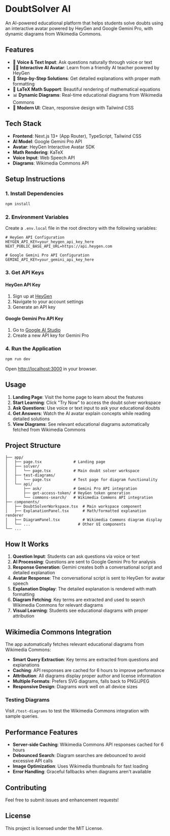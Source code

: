 # DoubtSolver AI

An AI-powered educational platform that helps students solve doubts using an interactive avatar powered by HeyGen and Google Gemini Pro, with dynamic diagrams from Wikimedia Commons.

## Features

- 🎤 **Voice & Text Input**: Ask questions naturally through voice or text
- 👨‍🏫 **Interactive AI Avatar**: Learn from a friendly AI teacher powered by HeyGen
- 📝 **Step-by-Step Solutions**: Get detailed explanations with proper math formatting
- 🧮 **LaTeX Math Support**: Beautiful rendering of mathematical equations
- 📊 **Dynamic Diagrams**: Real-time educational diagrams from Wikimedia Commons
- 🎨 **Modern UI**: Clean, responsive design with Tailwind CSS

## Tech Stack

- **Frontend**: Next.js 13+ (App Router), TypeScript, Tailwind CSS
- **AI Model**: Google Gemini Pro API
- **Avatar**: HeyGen Interactive Avatar SDK
- **Math Rendering**: KaTeX
- **Voice Input**: Web Speech API
- **Diagrams**: Wikimedia Commons API

## Setup Instructions

### 1. Install Dependencies

```bash
npm install
```

### 2. Environment Variables

Create a `.env.local` file in the root directory with the following variables:

```env
# HeyGen API Configuration
HEYGEN_API_KEY=your_heygen_api_key_here
NEXT_PUBLIC_BASE_API_URL=https://api.heygen.com

# Google Gemini Pro API Configuration
GEMINI_API_KEY=your_gemini_api_key_here
```

### 3. Get API Keys

#### HeyGen API Key
1. Sign up at [HeyGen](https://www.heygen.com/)
2. Navigate to your account settings
3. Generate an API key

#### Google Gemini Pro API Key
1. Go to [Google AI Studio](https://makersuite.google.com/app/apikey)
2. Create a new API key for Gemini Pro

### 4. Run the Application

```bash
npm run dev
```

Open [http://localhost:3000](http://localhost:3000) in your browser.

## Usage

1. **Landing Page**: Visit the home page to learn about the features
2. **Start Learning**: Click "Try Now" to access the doubt solver workspace
3. **Ask Questions**: Use voice or text input to ask your educational doubts
4. **Get Answers**: Watch the AI avatar explain concepts while reading detailed solutions
5. **View Diagrams**: See relevant educational diagrams automatically fetched from Wikimedia Commons

## Project Structure

```
├── app/
│   ├── page.tsx              # Landing page
│   ├── solver/
│   │   └── page.tsx          # Main doubt solver workspace
│   ├── test-diagrams/
│   │   └── page.tsx          # Test page for diagram functionality
│   └── api/
│       ├── ask/              # Gemini Pro API integration
│       ├── get-access-token/ # HeyGen token generation
│       └── commons-search/   # Wikimedia Commons API integration
├── components/
│   ├── DoubtSolverWorkspace.tsx  # Main workspace component
│   ├── ExplanationPanel.tsx      # Math/formatted explanation renderer
│   ├── DiagramPanel.tsx          # Wikimedia Commons diagram display
│   └── ...                     # Other UI components
└── ...
```

## How It Works

1. **Question Input**: Students can ask questions via voice or text
2. **AI Processing**: Questions are sent to Google Gemini Pro for analysis
3. **Response Generation**: Gemini creates both a conversational script and detailed explanation
4. **Avatar Response**: The conversational script is sent to HeyGen for avatar speech
5. **Explanation Display**: The detailed explanation is rendered with math formatting
6. **Diagram Fetching**: Key terms are extracted and used to search Wikimedia Commons for relevant diagrams
7. **Visual Learning**: Students see educational diagrams with proper attribution

## Wikimedia Commons Integration

The app automatically fetches relevant educational diagrams from Wikimedia Commons:

- **Smart Query Extraction**: Key terms are extracted from questions and explanations
- **Caching**: API responses are cached for 6 hours to improve performance
- **Attribution**: All diagrams display proper author and license information
- **Multiple Formats**: Prefers SVG diagrams, falls back to PNG/JPEG
- **Responsive Design**: Diagrams work well on all device sizes

### Testing Diagrams

Visit `/test-diagrams` to test the Wikimedia Commons integration with sample queries.

## Performance Features

- **Server-side Caching**: Wikimedia Commons API responses cached for 6 hours
- **Debounced Search**: Diagram searches are debounced to avoid excessive API calls
- **Image Optimization**: Uses Wikimedia thumbnails for fast loading
- **Error Handling**: Graceful fallbacks when diagrams aren't available

## Contributing

Feel free to submit issues and enhancement requests!

## License

This project is licensed under the MIT License.

